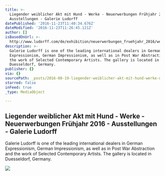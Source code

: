 ```yaml
---
title: >-
  Liegender weiblicher Akt mit Hund - Werke - Neuerwerbungen Frühjahr 2016 -
  Ausstellungen - Galerie Ludorff
datePublished: '2016-11-23T11:40:34.676Z'
dateModified: '2016-11-23T11:26:45.121Z'
author: []
isBasedOnUrl: >-
  http://www.ludorff.com/de/exhibition/neuerwerbungen_fruehjahr_2016/work/liegender_weiblicher_akt_mit_hund
description: >-
  Galerie Ludorff is one of the leading international dealers in German
  Expressionism, German Impressionism, as well as in Post War Abstraction and
  the work of Selected Contemporary Artists. The gallery is located in
  Duesseldorf, Germany.
publisher: {}
via: {}
sourcePath: _posts/2016-08-19-liegender-weiblicher-akt-mit-hund-werke-neuerwerbungen-f.md
starred: false
inFeed: true
_type: MediaObject

---
```

<article style=""><h1>Liegender weiblicher Akt mit Hund - Werke - Neuerwerbungen Frühjahr 2016 - Ausstellungen - Galerie Ludorff</h1><p>Galerie Ludorff is one of the leading international dealers in German Expressionism, German Impressionism, as well as in Post War Abstraction and the work of Selected Contemporary Artists. The gallery is located in Duesseldorf, Germany.</p><img src="http://www.ludorff.com/imagecache/ca/94/erich_heckel_liegender_weiblicher_akt_mit_hund_ca_1911_ehp_17_540x315_q80.jpg" /></article>